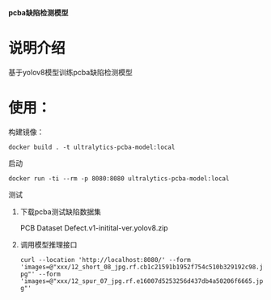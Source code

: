 **pcba缺陷检测模型**

# 说明介绍

基于yolov8模型训练pcba缺陷检测模型


# 使用：

构建镜像：

```
docker build . -t ultralytics-pcba-model:local
```

启动

```
docker run -ti --rm -p 8080:8080 ultralytics-pcba-model:local
```

测试

1. 下载pcba测试缺陷数据集

   PCB Dataset Defect.v1-initital-ver.yolov8.zip
2. 调用模型推理接口

   `curl --location 'http://localhost:8080/'
--form 'images=@"xxx/12_short_08_jpg.rf.cb1c21591b1952f754c510b329192c98.jpg"'
--form 'images=@"xxx/12_spur_07_jpg.rf.e16007d5253256d437db4a50206f6665.jpg"'`
